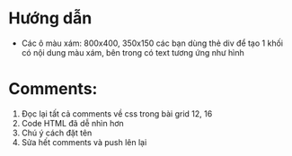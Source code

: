# Hướng dẫn

- Các ô màu xám: 800x400, 350x150 các bạn dùng thẻ div để tạo 1 khối có nội dung màu xám, bên trong có text tương ứng như hình



# Comments:
1. Đọc lại tất cả comments về css trong bài grid 12, 16
2. Code HTML đã dễ nhìn hơn
3. Chú ý cách đặt tên
4. Sửa hết comments và push lên lại